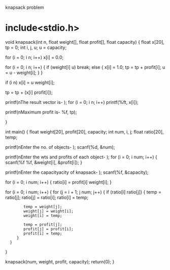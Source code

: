 knapsack problem
# include<stdio.h> 
void knapsack(int n, float weight[], float profit[], float capacity) {
   float x[20], tp = 0;
   int i, j, u;
   u = capacity;
 
   for (i = 0; i  n; i++)
      x[i] = 0.0;
 
   for (i = 0; i  n; i++) {
      if (weight[i]  u)
         break;
      else {
         x[i] = 1.0;
         tp = tp + profit[i];
         u = u - weight[i];
      }
   }
 
   if (i  n)
      x[i] = u  weight[i];
 
   tp = tp + (x[i]  profit[i]);
 
   printf(nThe result vector is- );
   for (i = 0; i  n; i++)
      printf(%ft, x[i]);
 
   printf(nMaximum profit is- %f, tp);
 
}
 
int main() {
   float weight[20], profit[20], capacity;
   int num, i, j;
   float ratio[20], temp;
 
   printf(nEnter the no. of objects- );
   scanf(%d, &num);
 
   printf(nEnter the wts and profits of each object- );
   for (i = 0; i  num; i++) {
      scanf(%f %f, &weight[i], &profit[i]);
   }
 
   printf(nEnter the capacityacity of knapsack- );
   scanf(%f, &capacity);
 
   for (i = 0; i  num; i++) {
      ratio[i] = profit[i]  weight[i];
   }
 
   for (i = 0; i  num; i++) {
      for (j = i + 1; j  num; j++) {
         if (ratio[i]  ratio[j]) {
            temp = ratio[j];
            ratio[j] = ratio[i];
            ratio[i] = temp;
 
            temp = weight[j];
            weight[j] = weight[i];
            weight[i] = temp;
 
            temp = profit[j];
            profit[j] = profit[i];
            profit[i] = temp;
         }
      }
   }
 
   knapsack(num, weight, profit, capacity);
   return(0);
} 
